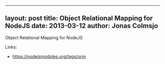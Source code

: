 
---
layout: post
title: Object Relational Mapping for NodeJS
date: 2013-03-12
author: Jonas Colmsjo
---

Object Relational Mapping for NodeJS




Links:

 * https://nodejsmodules.org/tags/orm



